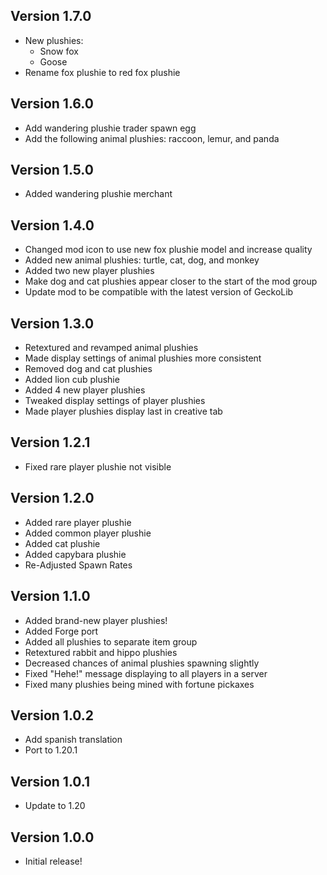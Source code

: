 ## Version 1.7.0
- New plushies:
  - Snow fox
  - Goose
- Rename fox plushie to red fox plushie

## Version 1.6.0
- Add wandering plushie trader spawn egg 
- Add the following animal plushies: raccoon, lemur, and panda

## Version 1.5.0
- Added wandering plushie merchant

## Version 1.4.0
- Changed mod icon to use new fox plushie model and increase quality
- Added new animal plushies: turtle, cat, dog, and monkey
- Added two new player plushies
- Make dog and cat plushies appear closer to the start of the mod group
- Update mod to be compatible with the latest version of GeckoLib

## Version 1.3.0
- Retextured and revamped animal plushies
- Made display settings of animal plushies more consistent
- Removed dog and cat plushies
- Added lion cub plushie
- Added 4 new player plushies
- Tweaked display settings of player plushies
- Made player plushies display last in creative tab

## Version 1.2.1
- Fixed rare player plushie not visible

## Version 1.2.0
- Added rare player plushie
- Added common player plushie
- Added cat plushie
- Added capybara plushie
- Re-Adjusted Spawn Rates

## Version 1.1.0
- Added brand-new player plushies!
- Added Forge port
- Added all plushies to separate item group
- Retextured rabbit and hippo plushies
- Decreased chances of animal plushies spawning slightly
- Fixed "Hehe!" message displaying to all players in a server
- Fixed many plushies being mined with fortune pickaxes

## Version 1.0.2
- Add spanish translation
- Port to 1.20.1

## Version 1.0.1
- Update to 1.20

## Version 1.0.0
- Initial release!